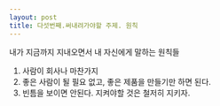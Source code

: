 ```yaml
---
layout: post
title: 다섯번째.써내려가야할 주제. 원칙
---
```


내가 지금까지 지내오면서 내 자신에게 말하는 원칙들

1. 사람이 회사나 마찬가지 </br>
2. 좋은 사람이 될 필요 없고, 좋은 제품을 만들기만 하면 된다. </br>
3. 빈틈을 보이면 안된다. 지켜야할 것은 철저히 지키자.</br>
